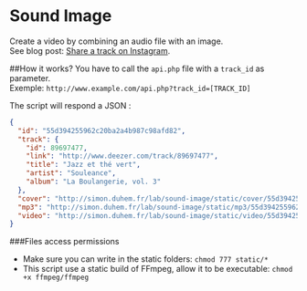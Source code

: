 # Sound Image
Create a video by combining an audio file with an image.  
See blog post: [Share a track on Instagram](http://simon.duhem.fr/blog/lab/share-a-track-on-instagram/).

##How it works?
You have to call the `api.php` file with a `track_id` as parameter.  
Exemple: `http://www.example.com/api.php?track_id=[TRACK_ID]`  

The script will respond a JSON :
```json
{
  "id": "55d394255962c20ba2a4b987c98afd82",
  "track": {
    "id": 89697477,
    "link": "http://www.deezer.com/track/89697477",
    "title": "Jazz et thé vert",
    "artist": "Souleance",
    "album": "La Boulangerie, vol. 3"
  },
  "cover": "http://simon.duhem.fr/lab/sound-image/static/cover/55d394255962c20ba2a4b987c98afd82.jpg",
  "mp3": "http://simon.duhem.fr/lab/sound-image/static/mp3/55d394255962c20ba2a4b987c98afd82.mp3",
  "video": "http://simon.duhem.fr/lab/sound-image/static/video/55d394255962c20ba2a4b987c98afd82.mp4"
}
```

###Files access permissions
- Make sure you can write in the static folders: `chmod 777 static/*`
- This script use a static build of FFmpeg, allow it to be executable: `chmod +x ffmpeg/ffmpeg`
